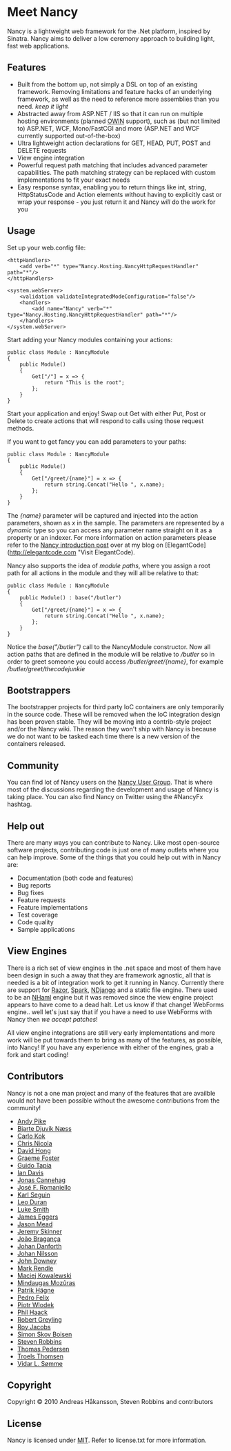 # Meet Nancy

Nancy is a lightweight web framework for the .Net platform, inspired by Sinatra. Nancy aims to deliver a low ceremony approach to building light, fast web applications.

## Features

* Built from the bottom up, not simply a DSL on top of an existing framework. Removing limitations and feature hacks of an underlying framework, as well as the need to reference more assemblies than you need. _keep it light_
* Abstracted away from ASP.NET / IIS so that it can run on multiple hosting environments (planned [OWIN](http://bvanderveen.com/a/dotnet-http-abstractions "Read more about the Open Web Interface for .NET") support), such as (but not limited to) ASP.NET, WCF, Mono/FastCGI and more (ASP.NET and WCF currently supported out-of-the-box)
* Ultra lightweight action declarations for GET, HEAD, PUT, POST and DELETE requests
* View engine integration
* Powerful request path matching that includes advanced parameter capabilities. The path matching strategy can be replaced with custom implementations to fit your exact needs
* Easy response syntax, enabling you to return things like int, string, HttpStatusCode and Action<Stream> elements without having to explicitly cast or wrap your response - you just return it and Nancy _will_ do the work for you

## Usage

Set up your web.config file:

    <httpHandlers>
        <add verb="*" type="Nancy.Hosting.NancyHttpRequestHandler" path="*"/>
    </httpHandlers>
    
    <system.webServer>
        <validation validateIntegratedModeConfiguration="false"/>
        <handlers>
            <add name="Nancy" verb="*" type="Nancy.Hosting.NancyHttpRequestHandler" path="*"/>
        </handlers>
    </system.webServer>

Start adding your Nancy modules containing your actions:
	
    public class Module : NancyModule
    {
        public Module()
        {
            Get["/"] = x => {
                return "This is the root";
            };
        }
    }

Start your application and enjoy! Swap out Get with either Put, Post or Delete to create actions that will respond to calls using those request methods. 

If you want to get fancy you can add parameters to your paths:

    public class Module : NancyModule
    {
        public Module()
        {
            Get["/greet/{name}"] = x => {
                return string.Concat("Hello ", x.name);
            };
        }
    }

The _{name}_ parameter will be captured and injected into the action parameters, shown as _x_ in the sample. The parameters are represented by a _dynamic_ type so you can access any parameter name straight on it as a property or an indexer. For more information on action parameters please refer to the [Nancy introduction post](http://elegantcode.com/2010/11/28/introducing-nancy-a-lightweight-web-framework-inspired-by-sinatra "Read the Nancy introduction post at elegantcode.com") over at my blog on [ElegantCode](http://elegantcode.com "Visit ElegantCode).

Nancy also supports the idea of _module paths_, where you assign a root path for all actions in the module and they will all be relative to that:

    public class Module : NancyModule
    {
        public Module() : base("/butler")
        {
            Get["/greet/{name}"] = x => {
                return string.Concat("Hello ", x.name);
            };
        }
    }

Notice the _base("/butler")_ call to the NancyModule constructor. Now all action paths that are defined in the module will be relative to _/butler_ so in order to greet someone you could access _/butler/greet/{name}_, for example _/butler/greet/thecodejunkie_

## Bootstrappers

The bootstrapper projects for third party IoC containers are only temporarily in the source code. These will be removed when the IoC integration design has been proven stable. They will be moving into a contrib-style project and/or the Nancy wiki. The reason they
won't ship with Nancy is because we do not want to be tasked each time there is a new version of the containers released.

## Community

You can find lot of Nancy users on the [Nancy User Group](https://groups.google.com/forum/?fromgroups#forum/nancy-web-framework). That is where most of the discussions regarding the development and usage of Nancy is taking place. You can also
find Nancy on Twitter using the #NancyFx hashtag.	
	
## Help out

There are many ways you can contribute to Nancy. Like most open-source software projects, contributing code
is just one of many outlets where you can help improve. Some of the things that you could help out with in
Nancy are:

* Documentation (both code and features)
* Bug reports
* Bug fixes
* Feature requests
* Feature implementations
* Test coverage
* Code quality
* Sample applications

## View Engines

There is a rich set of view engines in the .net space and most of them have been design in such a away that they are framework agnostic, all that is needed is a bit
of integration work to get it running in Nancy. Currently there are support for [Razor](http://weblogs.asp.net/scottgu/archive/2010/07/02/introducing-razor.aspx "Read more about the Razor view engine"), 
[Spark](http://sparkviewengine.com "Read more about the Spark view engine"), [NDjango](http://ndjango.org "Read more about the NDjango view engine") and a static file engine. There used to be an [NHaml](http://code.google.com/p/nhaml "Read more about the NHaml view engine")
engine but it was removed since the view engine project appears to have come to a dead halt. Let us know if that change! WebForms engine.. well let's just say that if you have a need to use WebForms with Nancy then _we accept patches_!

All view engine integrations are still very early implementations and more work will be put towards them to bring as many of the features, as possible, into Nancy! If you have any experience with either of the engines, grab a fork and start coding!

## Contributors

Nancy is not a one man project and many of the features that are availble would not have been possible without the awesome contributions from the community!

* [Andy Pike](http://github.com/andypike)
* [Bjarte Djuvik Næss](http://github.com/bjartn)
* [Carlo Kok](http://github.com/carlokok)
* [Chris Nicola](http://github.com/lucisferre)
* [David Hong](http://github.com/davidhong)
* [Graeme Foster](http://github.com/GraemeF)
* [Guido Tapia](http://github.com/gatapia)
* [Ian Davis](http://github.com/innovatian)
* [Jonas Cannehag](http://github.com/knecke)
* [José F. Romaniello](http://github.com/jfromaniello)
* [Karl Seguin](http://github.com/karlseguin)
* [Leo Duran](http://github.com/leoduran)
* [Luke Smith](http://github.com/lukesmith)
* [James Eggers](http://github.com/jameseggers1)
* [Jason Mead](http://github.com/meadiagenic)
* [Jeremy Skinner](http://github.com/jeremyskinner)
* [João Bragança](http://github.com/thefringeninja)
* [Johan Danforth](http://github.com/johandanforth)
* [Johan Nilsson](http://github.com/Dashue)
* [John Downey](http://github.com/jtdowney)
* [Mark Rendle](http://github.com/markrendle)
* [Maciej Kowalewski](http://github.com/maciejk)
* [Mindaugas Mozûras](http://github.com/mmozuras)
* [Patrik Hägne](http://github.com/patrik-hagne)
* [Pedro Felix](http://github.com/pmhsfelix)
* [Piotr Wlodek](http://github.com/pwlodek)
* [Phil Haack](http://github.com/haacked)
* [Robert Greyling](http://github.com/robertthegrey)
* [Roy Jacobs](http://github.com/RoyJacobs)
* [Simon Skov Boisen](http://github.com/ssboisen)
* [Steven Robbins](http://github.com/grumpydev)
* [Thomas Pedersen](http://github.com/thedersen)
* [Troels Thomsen](http://github.com/troethom)
* [Vidar L. Sømme](http://github.com/vidarls)

## Copyright

Copyright © 2010 Andreas Håkansson, Steven Robbins and contributors

## License

Nancy is licensed under [MIT](http://www.opensource.org/licenses/mit-license.php "Read more about the MIT license form"). Refer to license.txt for more information.
